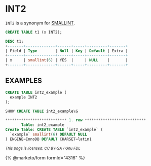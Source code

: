 # INT2

`INT2` is a synonym for [SMALLINT](smallint.md).

```sql
CREATE TABLE t1 (x INT2);

DESC t1;
+-------+-------------+------+-----+---------+-------+
| Field | Type        | Null | Key | Default | Extra |
+-------+-------------+------+-----+---------+-------+
| x     | smallint(6) | YES  |     | NULL    |       |
+-------+-------------+------+-----+---------+-------+
```

## EXAMPLES

```sql
CREATE TABLE int2_example (
  example INT2
);
```

```sql
SHOW CREATE TABLE int2_example\G

*************************** 1. row ***************************
       Table: int2_example
Create Table: CREATE TABLE `int2_example` (
  `example` smallint(6) DEFAULT NULL
) ENGINE=InnoDB DEFAULT CHARSET=latin1
```

<sub>_This page is licensed: CC BY-SA / Gnu FDL_</sub>

{% @marketo/form formId="4316" %}
